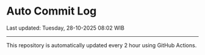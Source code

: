 # Auto Commit Log

Last updated: Tuesday, 28-10-2025 08:02 WIB

---

This repository is automatically updated every 2 hour using GitHub Actions.
